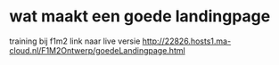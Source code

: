 # wat maakt een goede landingpage
training bij f1m2 
link naar live versie http://22826.hosts1.ma-cloud.nl/F1M2Ontwerp/goedeLandingpage.html